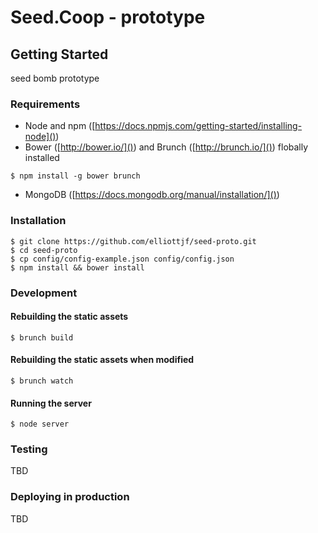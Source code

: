 # Seed.Coop - prototype

## Getting Started

seed bomb prototype


### Requirements

* Node and npm ([https://docs.npmjs.com/getting-started/installing-node]())
* Bower ([http://bower.io/]()) and Brunch ([http://brunch.io/]()) flobally installed

```
$ npm install -g bower brunch
```
* MongoDB ([https://docs.mongodb.org/manual/installation/]())

### Installation
```
$ git clone https://github.com/elliottjf/seed-proto.git
$ cd seed-proto
$ cp config/config-example.json config/config.json
$ npm install && bower install
```

### Development
#### Rebuilding the static assets
```
$ brunch build
```
#### Rebuilding the static assets when modified
```
$ brunch watch
```
#### Running the server

```
$ node server
```

### Testing

TBD


### Deploying in production
TBD
